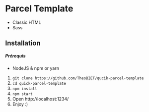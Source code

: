 # Parcel Template


- Classic HTML
- Sass

## Installation

##### Prérequis
- NodeJS & npm or yarn

1. `git clone https://github.com/TheoBIET/qucik-parcel-template` 
2. `cd quick-parcel-template`
3. `npm install`
4. `npm start`
5. Open http://localhost:1234/
6. Enjoy :)

